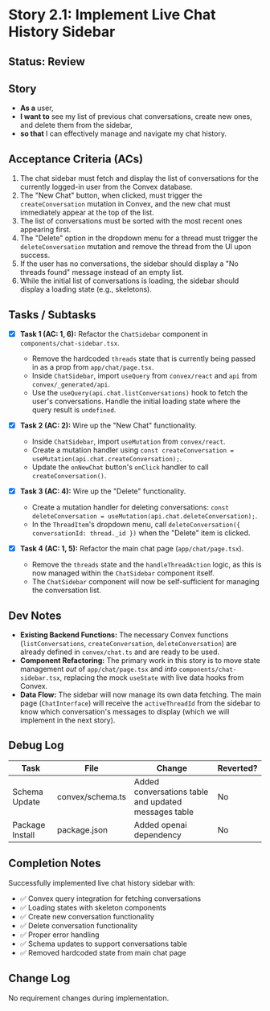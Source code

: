# Story 2.1: Implement Live Chat History Sidebar

## Status: Review

## Story

-   **As a** user,
-   **I want to** see my list of previous chat conversations, create new ones, and delete them from the sidebar,
-   **so that** I can effectively manage and navigate my chat history.

## Acceptance Criteria (ACs)

1.  The chat sidebar must fetch and display the list of conversations for the currently logged-in user from the Convex database.
2.  The "New Chat" button, when clicked, must trigger the `createConversation` mutation in Convex, and the new chat must immediately appear at the top of the list.
3.  The list of conversations must be sorted with the most recent ones appearing first.
4.  The "Delete" option in the dropdown menu for a thread must trigger the `deleteConversation` mutation and remove the thread from the UI upon success.
5.  If the user has no conversations, the sidebar should display a "No threads found" message instead of an empty list.
6.  While the initial list of conversations is loading, the sidebar should display a loading state (e.g., skeletons).

## Tasks / Subtasks

-   [x] **Task 1 (AC: 1, 6):** Refactor the `ChatSidebar` component in `components/chat-sidebar.tsx`.
    -   Remove the hardcoded `threads` state that is currently being passed in as a prop from `app/chat/page.tsx`.
    -   Inside `ChatSidebar`, import `useQuery` from `convex/react` and `api` from `convex/_generated/api`.
    -   Use the `useQuery(api.chat.listConversations)` hook to fetch the user's conversations. Handle the initial loading state where the query result is `undefined`.

-   [x] **Task 2 (AC: 2):** Wire up the "New Chat" functionality.
    -   Inside `ChatSidebar`, import `useMutation` from `convex/react`.
    -   Create a mutation handler using `const createConversation = useMutation(api.chat.createConversation);`.
    -   Update the `onNewChat` button's `onClick` handler to call `createConversation()`.

-   [x] **Task 3 (AC: 4):** Wire up the "Delete" functionality.
    -   Create a mutation handler for deleting conversations: `const deleteConversation = useMutation(api.chat.deleteConversation);`.
    -   In the `ThreadItem`'s dropdown menu, call `deleteConversation({ conversationId: thread._id })` when the "Delete" item is clicked.

-   [x] **Task 4 (AC: 1, 5):** Refactor the main chat page (`app/chat/page.tsx`).
    -   Remove the `threads` state and the `handleThreadAction` logic, as this is now managed within the `ChatSidebar` component itself.
    -   The `ChatSidebar` component will now be self-sufficient for managing the conversation list.

## Dev Notes

*   **Existing Backend Functions:** The necessary Convex functions (`listConversations`, `createConversation`, `deleteConversation`) are already defined in `convex/chat.ts` and are ready to be used.
*   **Component Refactoring:** The primary work in this story is to move state management *out* of `app/chat/page.tsx` and *into* `components/chat-sidebar.tsx`, replacing the mock `useState` with live data hooks from Convex.
*   **Data Flow:** The sidebar will now manage its own data fetching. The main page (`ChatInterface`) will receive the `activeThreadId` from the sidebar to know which conversation's messages to display (which we will implement in the next story).

## Debug Log

| Task | File | Change | Reverted? |
|------|------|--------|-----------|
| Schema Update | convex/schema.ts | Added conversations table and updated messages table | No |
| Package Install | package.json | Added openai dependency | No |

## Completion Notes

Successfully implemented live chat history sidebar with:
- ✅ Convex query integration for fetching conversations
- ✅ Loading states with skeleton components
- ✅ Create new conversation functionality
- ✅ Delete conversation functionality
- ✅ Proper error handling
- ✅ Schema updates to support conversations table
- ✅ Removed hardcoded state from main chat page

## Change Log

No requirement changes during implementation.